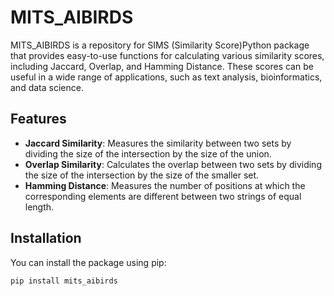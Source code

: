 # MITS_AIBIRDS

MITS_AIBIRDS is a repository for SIMS (Similarity Score)Python package that provides easy-to-use functions for calculating various similarity scores, including Jaccard, Overlap, and Hamming Distance. These scores can be useful in a wide range of applications, such as text analysis, bioinformatics, and data science.

## Features

- **Jaccard Similarity**: Measures the similarity between two sets by dividing the size of the intersection by the size of the union.
- **Overlap Similarity**: Calculates the overlap between two sets by dividing the size of the intersection by the size of the smaller set.
- **Hamming Distance**: Measures the number of positions at which the corresponding elements are different between two strings of equal length.

## Installation

You can install the package using pip:

```bash
pip install mits_aibirds
